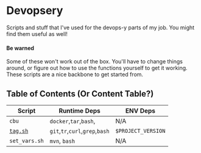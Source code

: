 # Devopsery
Scripts and stuff that I've used for the devops-y parts of my job. You might find them useful as well!

#### Be warned

Some of these won't work out of the box. You'll have to change things around, or figure out how to use the functions yourself to get it working. These scripts are a nice backbone to get started from.

## Table of Contents (Or Content Table?)

| Script | Runtime Deps | ENV Deps | 
| ------ | ------------ | -------- |
| `cbu`    | `docker`,`tar`,`bash`,| N/A |
| [`tag.sh`][1] | `git`,`tr`,`curl`,`grep`,`bash` | `$PROJECT_VERSION` |
| `set_vars.sh` | `mvn`, `bash` | N/A |

[1]: https://github.com/huffstler/Devopsery/blob/master/gitlab/ci_cd/tag.sh
